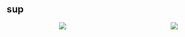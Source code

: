 ## sup


<div style="display: flex; justify-content: space-around;">
  <img src="https://media.giphy.com/media/YbS3KkZSFGUkB4XO1X/giphy.gif" style="max-width: 45%;" />
  <img src="https://media.giphy.com/media/RfnQuPrBYOzpdh8yrh/giphy.gif" style="max-width: 45%;" />
</div>





<!--
**VlNlV/VlNlV** is a ✨ _special_ ✨ repository because its `README.md` (this file) appears on your GitHub profile.

Here are some ideas to get you started:

- 🔭 I’m currently working on ...
- 🌱 I’m currently learning ...
- 👯 I’m looking to collaborate on ...
- 🤔 I’m looking for help with ...
- 💬 Ask me about ...
- 📫 How to reach me: ...
- 😄 Pronouns: ...
- ⚡ Fun fact: ...
-->
